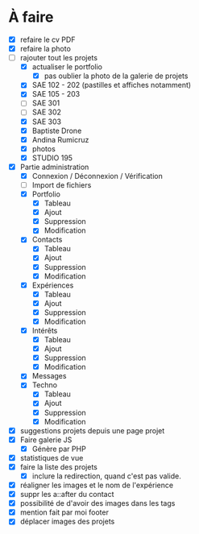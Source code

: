 # À faire

- [x] refaire le cv PDF
- [x] refaire la photo
- [ ] rajouter tout les projets
    - [x] actualiser le portfolio
        - [x] pas oublier la photo de la galerie de projets
    - [x] SAE 102 - 202 (pastilles et affiches notamment)
    - [x] SAE 105 - 203
    - [ ] SAE 301
    - [ ] SAE 302
    - [x] SAE 303
    - [x] Baptiste Drone
    - [x] Andina Rumicruz
    - [x] photos 
    - [x] STUDIO 195
- [x] Partie administration
    - [x] Connexion / Déconnexion / Vérification
    - [ ] Import de fichiers
    - [x] Portfolio
        -[x] Tableau
        -[x] Ajout
        -[x] Suppression
        -[x] Modification
    - [x] Contacts
        -[x] Tableau
        -[x] Ajout
        -[x] Suppression
        -[x] Modification
    - [x] Expériences
        -[x] Tableau
        -[x] Ajout
        -[x] Suppression
        -[x] Modification
    - [x] Intérêts
        -[x] Tableau
        -[x] Ajout
        -[x] Suppression
        -[x] Modification
    - [x] Messages
    - [x] Techno
        -[x] Tableau
        -[x] Ajout
        -[x] Suppression
        -[x] Modification
- [x] suggestions projets depuis une page projet
- [x] Faire galerie JS
    - [x] Génère par PHP
- [x] statistiques de vue
- [x] faire la liste des projets
    - [x] inclure la redirection, quand c'est pas valide.
- [x] réaligner les images et le nom de l'expérience
- [x] suppr les a::after du contact
- [x] possibilité de d'avoir des images dans les tags
- [x] mention fait par moi footer
- [x] déplacer images des projets
